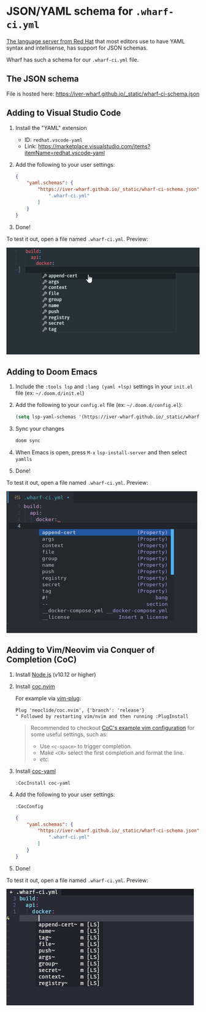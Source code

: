 # JSON/YAML schema for `.wharf-ci.yml`

[The language server from Red Hat](https://github.com/redhat-developer/yaml-language-server#readme)
that most editors use to have YAML syntax and intellisense, has support for JSON
schemas.

Wharf has such a schema for our `.wharf-ci.yml` file.

## The JSON schema

File is hosted here: <https://iver-wharf.github.io/_static/wharf-ci-schema.json>

## Adding to Visual Studio Code

<!-- panels:start -->

<!-- div:left-panel -->

1. Install the "YAML" extension

   - ID: `redhat.vscode-yaml`
   - Link: <https://marketplace.visualstudio.com/items?itemName=redhat.vscode-yaml>

2. Add the following to your user settings:

   ```json
   {
       "yaml.schemas": {
           "https://iver-wharf.github.io/_static/wharf-ci-schema.json": [
               ".wharf-ci.yml"
           ]
       }
   }
   ```

3. Done!

<!-- div:right-panel -->

To test it out, open a file named `.wharf-ci.yml`. Preview:

![image](../\_images/wharf-ci-yml-json-schema-preview-vscode.png)

<!-- panels:end -->

## Adding to Doom Emacs

<!-- panels:start -->

<!-- div:left-panel -->

1. Include the `:tools lsp` and `:lang (yaml +lsp)` settings in your `init.el`
   file (ex: `~/.doom.d/init.el`)

2. Add the following to your `config.el` file (ex: `~/.doom.d/config.el`):

   ```lisp
   (setq lsp-yaml-schemas '(https://iver-wharf.github.io/_static/wharf-ci-schema.json ".wharf-ci.yml"))
   ```

3. Sync your changes

   ```sh
   doom sync
   ```

4. When Emacs is open, press `M-x` `lsp-install-server` and then select `yamlls`

5. Done!

<!-- div:right-panel -->

To test it out, open a file named `.wharf-ci.yml`. Preview:

![image](../\_images/wharf-ci-yml-json-schema-preview-doom-emacs.png)

<!-- panels:end -->

## Adding to Vim/Neovim via Conquer of Completion (CoC)

<!-- panels:start -->

<!-- div:left-panel -->

1. Install [Node.js](https://nodejs.org/en/download/) (v10.12 or higher)

2. Install [coc.nvim](https://github.com/neoclide/coc.nvim)

   For example via [vim-plug](https://github.com/junegunn/vim-plug):

   ```vim
   Plug 'neoclide/coc.nvim', {'branch': 'release'}
   " Followed by restarting vim/nvim and then running :PlugInstall
   ```

   > Recommended to checkout [CoC's example vim configuration](https://github.com/neoclide/coc.nvim#example-vim-configuration)
   > for some useful settings, such as:
   >
   > - Use `<c-space>` to trigger completion.
   > - Make `<CR>` select the first completion and format the line.
   > - *etc.*

3. Install [coc-yaml](https://github.com/neoclide/coc-yaml)

   ```vim
   :CocInstall coc-yaml
   ```

4. Add the following to your user settings:

   ```vim
   :CocConfig
   ```

   ```json
   {
       "yaml.schemas": {
           "https://iver-wharf.github.io/_static/wharf-ci-schema.json": [
               ".wharf-ci.yml"
           ]
       }
   }
   ```

5. Done!

<!-- div:right-panel -->

To test it out, open a file named `.wharf-ci.yml`. Preview:

![image](../\_images/wharf-ci-yml-json-schema-preview-neovide.png)

<!-- panels:end -->
